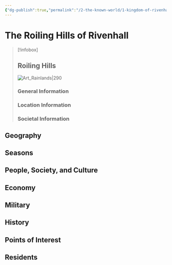 ```yaml
---
{"dg-publish":true,"permalink":"/2-the-known-world/1-kingdom-of-rivenhall/roiling-hills/roiling-hills/","dgPassFrontmatter":true}
---
```


# The Roiling Hills of Rivenhall
> [!infobox]
> ## Roiling Hills
>![Art_Rainlands|290](https://cdna.artstation.com/p/assets/images/images/005/579/754/large/tyler-edlin-screen-shot-2017-04-13-at-11-49-16-pm.jpg?1492141808) 
>### General Information
>### Location Information
>### Societal Information
## Geography

## Seasons

## People, Society, and Culture

## Economy

## Military

## History

## Points of Interest 

## Residents